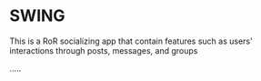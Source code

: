 # SWING

This is a RoR socializing app that contain features such as users' interactions through posts, messages, and groups

.....